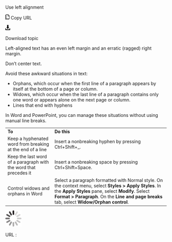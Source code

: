 ﻿# 

Use left alignment

![Copy URL](media/use-left-alignment/Copy.png)
Copy URL

![Download](media/use-left-alignment/Download.png)

Download topic

Left-aligned text has an even left margin and an erratic (ragged) right margin. 

Don’t center text. 

Avoid these awkward situations in text:

  - Orphans, which occur when the first line of a paragraph appears by itself at the bottom of a page or column.
  - Widows, which occur when the last line of a paragraph contains only one word or appears alone on the next page or column.
  - Lines that end with hyphens

In Word and PowerPoint, you can manage these situations without using manual line breaks.

<table>
<tbody>
<tr class="odd">
<td><b>To</b></td>
<td><b>Do this</b></td>
</tr>
<tr class="even">
<td><div>
Keep a hyphenated word from breaking at the end of a line 
</div></td>
<td><div>
Insert a nonbreaking hyphen by pressing Ctrl+Shift+_. 
</div></td>
</tr>
<tr class="odd">
<td><div>
<div>
Keep the last word of a paragraph with the word that precedes it
</div>
</div></td>
<td><div>
<div>
Insert a nonbreaking space by pressing Ctrl+Shift+Space.
</div>
</div></td>
</tr>
<tr class="even">
<td><div>
<div>
Control widows and orphans in Word 
</div>
</div></td>
<td><div>
<div>
Select a paragraph formatted with Normal style. On the context menu, select <b>Styles &gt; Apply Styles</b>. In the <b>Apply Styles</b> pane, select <b>Modify</b>. Select <b>Format &gt; Paragraph</b>. On the <b>Line and page breaks</b> <strong></strong> tab, select <b>Widow/Orphan control</b>.
</div>
</div></td>
</tr>
</tbody>
</table>

![In progress](media/use-left-alignment/activity-large.gif)

URL :
